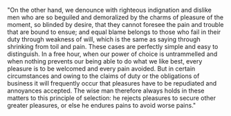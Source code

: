 "On the other hand, we denounce with righteous indignation and dislike men who are so beguiled and
demoralized by the charms of pleasure of the moment, so blinded by desire, that they cannot foresee
the pain and trouble that are bound to ensue; and equal blame belongs to those who fail in their
duty through weakness of will, which is the same as saying through shrinking from toil and pain.
These cases are perfectly simple and easy to distinguish. In a free hour, when our power of
choice is untrammelled and when nothing prevents our being able to do what we like best, every
pleasure is to be welcomed and every pain avoided. But in certain circumstances and owing to the
claims of duty or the obligations of business it will frequently occur that pleasures have to be
repudiated and annoyances accepted. The wise man therefore always holds in these matters to this
principle of selection: he rejects pleasures to secure other greater pleasures, or else he endures
pains to avoid worse pains."